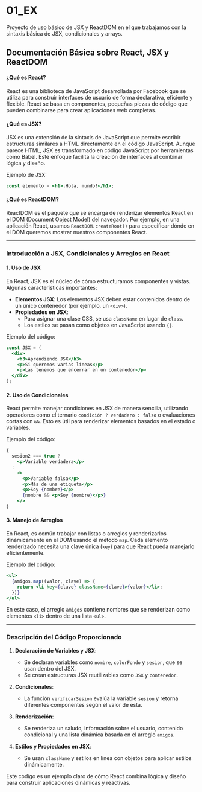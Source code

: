 # 01_EX

Proyecto de uso básico de JSX y ReactDOM en el que trabajamos con la sintaxis básica de JSX, condicionales y arrays.

## Documentación Básica sobre React, JSX y ReactDOM

#### ¿Qué es React?
React es una biblioteca de JavaScript desarrollada por Facebook que se utiliza para construir interfaces de usuario de forma declarativa, eficiente y flexible. React se basa en componentes, pequeñas piezas de código que pueden combinarse para crear aplicaciones web completas.

#### ¿Qué es JSX?
JSX es una extensión de la sintaxis de JavaScript que permite escribir estructuras similares a HTML directamente en el código JavaScript. Aunque parece HTML, JSX es transformado en código JavaScript por herramientas como Babel. Este enfoque facilita la creación de interfaces al combinar lógica y diseño.

Ejemplo de JSX:
```jsx
const elemento = <h1>¡Hola, mundo!</h1>;
```

#### ¿Qué es ReactDOM?
ReactDOM es el paquete que se encarga de renderizar elementos React en el DOM (Document Object Model) del navegador. Por ejemplo, en una aplicación React, usamos `ReactDOM.createRoot()` para especificar dónde en el DOM queremos mostrar nuestros componentes React.

---

### Introducción a JSX, Condicionales y Arreglos en React

#### 1. **Uso de JSX**
En React, JSX es el núcleo de cómo estructuramos componentes y vistas. Algunas características importantes:
- **Elementos JSX**: Los elementos JSX deben estar contenidos dentro de un único contenedor (por ejemplo, un `<div>`).
- **Propiedades en JSX**:
  - Para asignar una clase CSS, se usa `className` en lugar de `class`.
  - Los estilos se pasan como objetos en JavaScript usando `{}`.

Ejemplo del código:
```jsx
const JSX = (
  <div>
    <h3>Aprendiendo JSX</h3>
    <p>Si queremos varias líneas</p>
    <p>Las tenemos que encerrar en un contenedor</p>
  </div>
);
```

#### 2. **Uso de Condicionales**
React permite manejar condiciones en JSX de manera sencilla, utilizando operadores como el ternario `condición ? verdadero : falso` o evaluaciones cortas con `&&`. Esto es útil para renderizar elementos basados en el estado o variables.

Ejemplo del código:
```jsx
{
  sesion2 === true ? 
    <p>Variable verdadera</p> 
  : 
    <>
      <p>Variable falsa</p>
      <p>Más de una etiqueta</p> 
      <p>Soy {nombre}</p> 
      {nombre && <p>Soy {nombre}</p>} 
    </> 
}
```

#### 3. **Manejo de Arreglos**
En React, es común trabajar con listas o arreglos y renderizarlos dinámicamente en el DOM usando el método `map`. Cada elemento renderizado necesita una clave única (`key`) para que React pueda manejarlo eficientemente.

Ejemplo del código:
```jsx
<ul>
  {amigos.map((valor, clave) => {
    return <li key={clave} className={clave}>{valor}</li>;
  })}
</ul>
```

En este caso, el arreglo `amigos` contiene nombres que se renderizan como elementos `<li>` dentro de una lista `<ul>`.

---

### Descripción del Código Proporcionado

1. **Declaración de Variables y JSX**:
   - Se declaran variables como `nombre`, `colorFondo` y `sesion`, que se usan dentro del JSX.
   - Se crean estructuras JSX reutilizables como `JSX` y `contenedor`.

2. **Condicionales**:
   - La función `verificarSesion` evalúa la variable `sesion` y retorna diferentes componentes según el valor de esta.

3. **Renderización**:
   - Se renderiza un saludo, información sobre el usuario, contenido condicional y una lista dinámica basada en el arreglo `amigos`.

4. **Estilos y Propiedades en JSX**:
   - Se usan `className` y estilos en línea con objetos para aplicar estilos dinámicamente.

Este código es un ejemplo claro de cómo React combina lógica y diseño para construir aplicaciones dinámicas y reactivas.